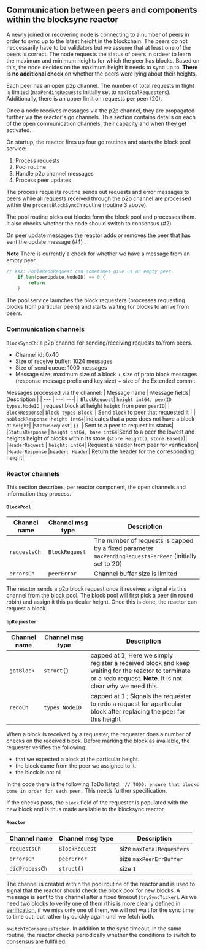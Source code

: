 ## Communication between peers and components within the blocksync reactor

A newly joined or recovering node is connecting to a number of peers in order to sync up to the latest height in the blockchain. The peers do not neccessarily have to be validators but we assume that at least one of the peers is correct. The node requests the status of peers in ordeer to learn the maximum and minimum heights for which the peer has blocks. Based on this, the node decides on the maximum height it needs to sync up to. **There is no additional check** on whether the peers were lying about their heights. 

Each peer has an open p2p channel. The number of total requests in flight is limited (`maxPendingRequests` initially set to `maxTotalRequesters`). Additionally, there is an upper limit on requests **per** peer (20). 

Once a node receives messages via the p2p channel, they are propagated further via the reactor's go channels. This section contains details on each of the open communication channels, their capacity and when they get activated. 

On startup, the reactor fires up four go routines and starts the block pool service:
1. Process requests
2. Pool routine
3. Handle p2p channel messages
4. Process peer updates

The process requests routine sends out requests and error messages to peers while all requests received through the p2p channel are processed within the `processBlockSyncCh` routine (routine 3 above).

The pool routine picks out blocks form the block pool and processes them. It also checks whether the node should switch to consensus (#2). 

On peer update messages the reactor adds or removes the peer that has sent the update message (#4) .

**Note** There is currently a check for whether we have a message from an empty peer. 

``` go
// XXX: Pool#RedoRequest can sometimes give us an empty peer.
	if len(peerUpdate.NodeID) == 0 {
		return
	}
 ``` 
 The pool service launches the block requesters (processes requesting blocks from particular peers) and starts waiting for blocks to arrive from peers.

### Communication channels

`BlockSyncCh`: a p2p channel for sending/receiving requests to/from peers.  
- Channel id: 0x40
- Size of receive buffer: 1024 messages
- Size of send queue: 1000 messages
- Message size: maximum size of a block + size of proto block messages  (response message prefix and key size) + size of the Extended commit. 

Messages processed via the channel: 
| Message name | Message fields| Description |
| --- | ---|  ---|
| `BlockRequest`| `height int64, peerID types.NodeID` |  request block at height `height` from peer `peerID`| 
| `BlockResponse`| `block types.Block `| Send `block` to peer that requested it |
| `NoBlockResponse` |`height int64`|Indicates that a peer does not have a block at `height`|
|`StatusRequest`| `{} `| Sent to a peer to request its status|
|`StatusResponse` |    `height int64, base int64`|Send to a peer the lowest and heights height of blocks within its store (`store.Height()`, `store.Base()`)|
 |`HeaderRequest` | `height: int64`| Request a header from peer for verification|
|`HeaderResponse` |`header: Header`| Return the header for the corresponding height|

### Reactor channels

This section describes, per reactor component, the open channels and information they process. 

#### `BlockPool`

| Channel name | Channel msg type| Description |
| --- | ---| ---|
|`requestsCh` | `BlockRequest` |The number of requests is capped by a fixed parameter `maxPendingRequestsPerPeer` (initially set to 20)|
|`errorsCh` |`peerError`| Channel buffer size is limited|


The reactor sends a p2p block request once it receives a signal via this channel from the block pool. The block pool will first pick a peer (in round robin) and assign it this particular height. Once this is done, the reactor can request a block.

#### `bpRequester`

| Channel name | Channel msg type| Description |
| --- | ---| ---|
`gotBlock` | `struct{}`| capped at 1; Here we simply register a received block and keep waiting for the reactor  to terminate or a redo request. **Note**. It is not clear why we need this. | 
|`redoCh`| `types.NodeID`| capped at 1 ; Signals the requester to redo a request for aparticular block after replacing the peer for this height|

When a block is received by a requester, the requester does a number of checks on the received block. Before marking the block as available, the requester verifies the following:
- that we expected a block at the particular height.
- the block came from the peer we assigned to it. 
- the block is not nil

In the code there is the following ToDo listed: 
` // TODO: ensure that blocks come in order for each peer.` This needs further specification. 

If the checks pass, the `block` field of the requester is populated with the new block and is thus made available to the blocksync reactor.

#### `Reactor`

| Channel name | Channel msg type| Description |
| --- | ---| ---|
|`requestsCh`|`BlockRequest`|size `maxTotalRequesters`|
|`errorsCh`| `peerError`| size `maxPeerErrBuffer`|
|`didProcessCh`|`struct{}`| size `1`|

The channel is created within the pool routine of the reactor and is used to signal that the reactor should check the block pool for new blocks. A message is sent to the channel after a fixed timeout (`trySyncTicker`). As we need two blocks to verify one of them (this is more clearly defined in [verification](./verification.md), if we miss only one of them, we will not wait for the sync timer to time out, but rather try quickly again until we fetch both. 

`switchToConsensusTicker`. In addition to the sync timeout, in the same routine, the reactor checks periodically whether the conditions to switch to consensus are fullfilled. 
